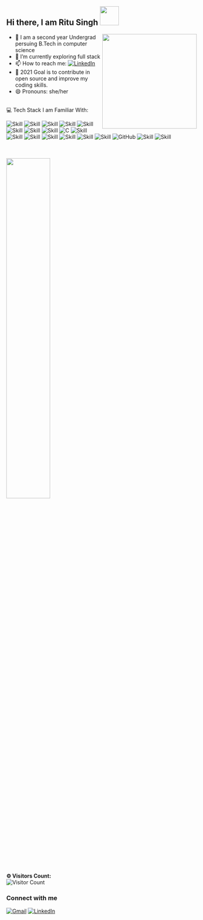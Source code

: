  

<h2> Hi there, I am <a >Ritu Singh </a> <img src="https://media.giphy.com/media/ujrj9aoOdNvXO/giphy.gif" width="50"></h2>
 <img align='right' src="https://media.giphy.com/media/XGmwiw4CkjtAIU3b0z/giphy.gif" width="250"> 
 
- 🏫 I am a second year Undergrad persuing B.Tech in computer science 
- 🔭  I’m currently  exploring full stack
- 📫 How to reach me:  <a href="https://www.linkedin.com/in/ritu-singh-534002194/"><img alt="LinkedIn" src="https://img.shields.io/badge/linkedin%20-%230077B5.svg?&style=for-the-badge&logo=linkedin&logoColor=white"/></a>
- 🎯 2021 Goal is to contribute  in open source and improve my coding skills.
- 😄 Pronouns: she/her

<br>
💻 Tech Stack I am Familiar With:
<div class="row">

![Skill](https://img.shields.io/badge/HTML5-E34F26?style=for-the-badge&logo=html5&logoColor=white)
![Skill](https://img.shields.io/badge/CSS3-1572B6?style=for-the-badge&logo=css3&logoColor=white)
![Skill](https://img.shields.io/badge/JavaScript-323330?style=for-the-badge&logo=javascript&logoColor=F7DF1E)
![Skill](https://img.shields.io/badge/Node.js-43853D?style=for-the-badge&logo=node.js&logoColor=white)
![Skill](https://img.shields.io/badge/npm-CB3837?style=for-the-badge&logo=npm&logoColor=white)
![Skill](https://img.shields.io/badge/Express.js-000000?style=for-the-badge&logo=express&logoColor=white)
![Skill](https://img.shields.io/badge/Java-ED8B00?style=for-the-badge&logo=java&logoColor=white)
![Skill](https://img.shields.io/badge/React-20232A?style=for-the-badge&logo=react&logoColor=61DAFB)
<img alt="C" src="https://img.shields.io/badge/c%20-%2300599C.svg?&style=for-the-badge&logo=c&logoColor=white"/>
![Skill](https://img.shields.io/badge/React_Native-20232A?style=for-the-badge&logo=react&logoColor=61DAFB)
![Skill](https://img.shields.io/badge/Bootstrap-563D7C?style=for-the-badge&logo=bootstrap&logoColor=white)
![Skill](https://img.shields.io/badge/jQuery-0769AD?style=for-the-badge&logo=jquery&logoColor=white)
![Skill](https://img.shields.io/badge/Netlify-00C7B7?style=for-the-badge&logo=netlify&logoColor=white)
![Skill](https://img.shields.io/badge/Heroku-430098?style=for-the-badge&logo=heroku&logoColor=white)
![Skill](https://img.shields.io/badge/firebase-ffca28?style=for-the-badge&logo=firebase&logoColor=white)
![Skill](https://img.shields.io/badge/Git-F05032?style=for-the-badge&logo=git&logoColor=white)
<img alt="GitHub" src="https://img.shields.io/badge/github%20-%23121011.svg?&style=for-the-badge&logo=github&logoColor=white"/>
![Skill](https://img.shields.io/badge/Postman-FF6C37?style=for-the-badge&logo=Postman&logoColor=white)
![Skill](https://img.shields.io/badge/Visual_Studio_Code-0078D4?style=for-the-badge&logo=visual%20studio%20code&logoColor=white)
 
</div>
<br /> <br />

<img  src="https://github-readme-stats.vercel.app/api?username=RituSingh2002&show_icons=true&hide_border=true&theme=highcontrast" width="48%" >
 
**⚙️ Visitors Count:**
<br>
![Visitor Count](https://profile-counter.glitch.me/{RituSingh2002}/count.svg)
### Connect with me
<a href="mailto:ritusingh29g@gmail.com"><img alt="Gmail" src="https://img.shields.io/badge/Gmail-D14836?style=for-the-badge&logo=gmail&logoColor=white" /></a>
<a href="https://www.linkedin.com/in/ritu-singh-534002194/"><img alt="LinkedIn" src="https://img.shields.io/badge/linkedin%20-%230077B5.svg?&style=for-the-badge&logo=linkedin&logoColor=white"/></a>
